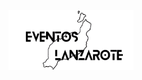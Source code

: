 <p align="center">
  <img src="eventos-frontend/src/assets/logo4.png" alt="Eventos Lanzarote" width="200"/>
</p>



